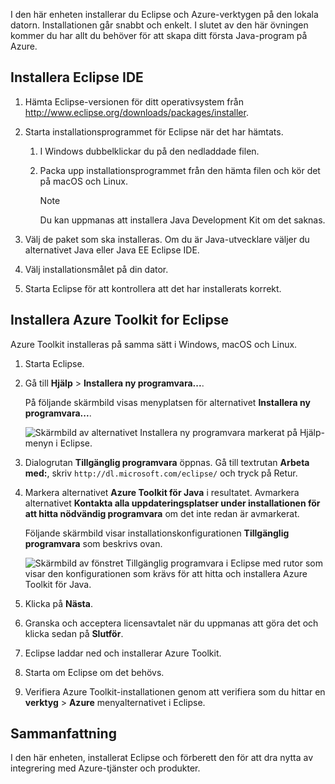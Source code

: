 I den här enheten installerar du Eclipse och Azure-verktygen på den lokala datorn. Installationen går snabbt och enkelt. I slutet av den här övningen kommer du har allt du behöver för att skapa ditt första Java-program på Azure.

## <a name="install-eclipse-ide"></a>Installera Eclipse IDE

1. Hämta Eclipse-versionen för ditt operativsystem från http://www.eclipse.org/downloads/packages/installer.

1. Starta installationsprogrammet för Eclipse när det har hämtats.

    1. I Windows dubbelklickar du på den nedladdade filen.

    1. Packa upp installationsprogrammet från den hämta filen och kör det på macOS och Linux.

        > [!NOTE]
        > Du kan uppmanas att installera Java Development Kit om det saknas.

1. Välj de paket som ska installeras. Om du är Java-utvecklare väljer du alternativet Java eller Java EE Eclipse IDE.

1. Välj installationsmålet på din dator.

1. Starta Eclipse för att kontrollera att det har installerats korrekt.

## <a name="install-azure-toolkit-for-eclipse"></a>Installera Azure Toolkit for Eclipse

Azure Toolkit installeras på samma sätt i Windows, macOS och Linux.

1. Starta Eclipse.

1. Gå till **Hjälp** > **Installera ny programvara...**.

    På följande skärmbild visas menyplatsen för alternativet **Installera ny programvara...**.

    ![Skärmbild av alternativet Installera ny programvara markerat på Hjälp-menyn i Eclipse.](../media/7-eclipse-install-new-software.png)

1. Dialogrutan **Tillgänglig programvara** öppnas. Gå till textrutan **Arbeta med:**, skriv `http://dl.microsoft.com/eclipse/` och tryck på Retur.

1. Markera alternativet **Azure Toolkit för Java** i resultatet. Avmarkera alternativet **Kontakta alla uppdateringsplatser under installationen för att hitta nödvändig programvara** om det inte redan är avmarkerat.

    Följande skärmbild visar installationskonfigurationen **Tillgänglig programvara** som beskrivs ovan.

    ![Skärmbild av fönstret Tillgänglig programvara i Eclipse med rutor som visar den konfigurationen som krävs för att hitta och installera Azure Toolkit för Java.](../media/7-eclipse-download-azure-toolkit-for-java.png)

1. Klicka på **Nästa**.

1. Granska och acceptera licensavtalet när du uppmanas att göra det och klicka sedan på **Slutför**.

1. Eclipse laddar ned och installerar Azure Toolkit.

1. Starta om Eclipse om det behövs.

1. Verifiera Azure Toolkit-installationen genom att verifiera som du hittar en **verktyg** > **Azure** menyalternativet i Eclipse.

## <a name="summary"></a>Sammanfattning

I den här enheten, installerat Eclipse och förberett den för att dra nytta av integrering med Azure-tjänster och produkter.